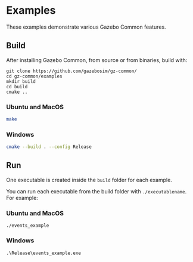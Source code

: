 # Examples

These examples demonstrate various Gazebo Common features.

## Build

After installing Gazebo Common, from source or from binaries, build with:

```
git clone https://github.com/gazebosim/gz-common/
cd gz-common/examples
mkdir build
cd build
cmake ..
```

### Ubuntu and MacOS

```bash
make
```

### Windows

```bash
cmake --build . --config Release
```

## Run

One executable is created inside the `build` folder for each example.

You can run each executable from the build folder with `./executablename`. For example:

### Ubuntu and MacOS

`./events_example`

### Windows

`.\Release\events_example.exe`
